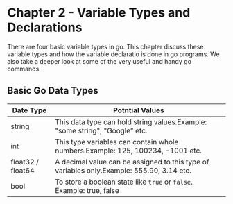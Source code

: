 # Chapter 2 - Variable Types and Declarations

There are four basic variable types in go. This chapter discuss these variable types and how the variable declaratio is done in go programs.
We also take a deeper look at some of the very useful and handy go commands.

## Basic Go Data Types

| Date Type         | Potntial Values                                                                           |
| ----------------- | ----------------------------------------------------------------------------------------- |
| string            | This data type can hold string values.Example: "some string", "Google" etc.               |
| int               | This type variables can contain whole numbers.Example: 125, 100234, -1001 etc.            |
| float32 / float64 | A decimal value can be assigned to this type of variables only.Example: 555.90, 3.14 etc. |
| bool              | To store a boolean state like `true` or `false`. Example: true, false                     |
